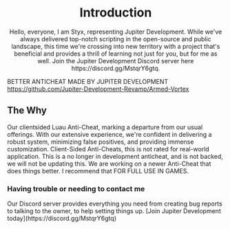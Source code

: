 <h1 align="center">Introduction</h1>

<p align="center">
  Hello, everyone, I am Styx, representing Jupiter Development. While we've always delivered top-notch scripting in the open-source and public landscape, this time we're crossing into new territory with a project that's beneficial and provides a thrill of learning not just for you, but for me as well. Join the Jupiter Development Discord server here https://discord.gg/MstqrY6gtq. 

BETTER ANTICHEAT MADE BY JUPITER DEVELOPMENT https://github.com/Jupiter-Development-Revamp/Armed-Vortex 

  <h2>The Why</h2>
  Our clientsided Luau Anti-Cheat, marking a departure from our usual offerings. With our extensive experience, we're confident in delivering a robust system, minimizing false positives, and providing immense customization. Client-Sided Anti-Cheats, this is not rated for real-world application. This is a no longer in development anticheat, and is not backed, we will not be updating this. We are working on a newer Anti-Cheat that does things better. I recommend that FOR FULL USE IN GAMES. 
  
<h3>Having trouble or needing to contact me</h3>
  Our Discord server provides everything you need from creating bug reports to talking to the owner, to help setting things up. [Join Jupiter Development today](https://discord.gg/MstqrY6gtq)
</p>
